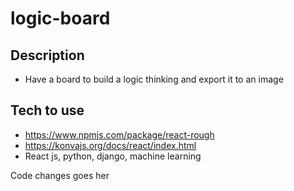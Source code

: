 # logic-board
## Description
- Have a board to build a logic thinking and export it to an image

## Tech to use
- https://www.npmjs.com/package/react-rough
- https://konvajs.org/docs/react/index.html
- React js, python, django, machine learning

Code changes goes her